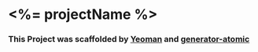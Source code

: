 # <%= projectName %>
### This Project was scaffolded by [Yeoman](http://yeoman.io) and [generator-atomic](https://github.com/nexumAG/generator-atomic)
